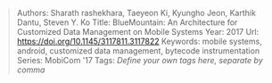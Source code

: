 > Authors: Sharath rashekhara, Taeyeon Ki, Kyungho Jeon, Karthik Dantu, Steven Y. Ko
> Title: BlueMountain: An Architecture for Customized Data Management on Mobile Systems
> Year: 2017
> Url: https://doi.org/10.1145/3117811.3117822
> Keywords: mobile systems, android, customized data management, bytecode instrumentation
> Series: MobiCom '17
> Tags: *Define your own tags here, separate by comma*